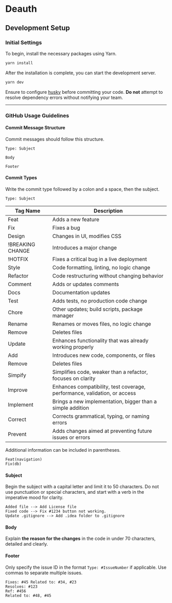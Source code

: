 # Deauth

## Development Setup

### Initial Settings

To begin, install the necessary packages using Yarn.

```bash
yarn install
```

After the installation is complete, you can start the development server.

```bash
yarn dev
```

Ensure to configure [husky](#husky) before committing your code. **Do not** attempt to resolve dependency errors without notifying your team.

---

### GitHub Usage Guidelines

#### Commit Message Structure

Commit messages should follow this structure.

```
Type: Subject

Body

Footer
```

#### Commit Types

Write the commit type followed by a colon and a space, then the subject.

```
Type: Subject
```

| Tag Name         | Description                                                               |
| ---------------- | ------------------------------------------------------------------------- |
| Feat             | Adds a new feature                                                        |
| Fix              | Fixes a bug                                                               |
| Design           | Changes in UI, modifies CSS                                               |
| !BREAKING CHANGE | Introduces a major change                                                 |
| !HOTFIX          | Fixes a critical bug in a live deployment                                 |
| Style            | Code formatting, linting, no logic change                                 |
| Refactor         | Code restructuring without changing behavior                              |
| Comment          | Adds or updates comments                                                  |
| Docs             | Documentation updates                                                     |
| Test             | Adds tests, no production code change                                     |
| Chore            | Other updates; build scripts, package manager                             |
| Rename           | Renames or moves files, no logic change                                   |
| Remove           | Deletes files                                                             |
| Update           | Enhances functionality that was already working properly                  |
| Add              | Introduces new code, components, or files                                 |
| Remove           | Deletes files                                                             |
| Simpify          | Simplifies code, weaker than a refactor, focuses on clarity               |
| Improve          | Enhances compatibility, test coverage, performance, validation, or access |
| Implement        | Brings a new implementation, bigger than a simple addition                |
| Correct          | Corrects grammatical, typing, or naming errors                            |
| Prevent          | Adds changes aimed at preventing future issues or errors                  |

Additional information can be included in parentheses.

```
Feat(navigation)
Fix(db)
```

#### Subject

Begin the subject with a capital letter and limit it to 50 characters. Do not use punctuation or special characters, and start with a verb in the imperative mood for clarity.

```
Added file --> Add License file
Fixed code --> Fix #1234 button not working.
Update .gitignore --> Add .idea folder to .gitignore
```

#### Body

Explain **the reason for the changes** in the code in under 70 characters, detailed and clearly.

#### Footer

Only specify the issue ID in the format `Type: #IssueNumber` if applicable. Use commas to separate multiple issues.

```
Fixes: #45 Related to: #34, #23
Resolves: #123
Ref: #456
Related to: #48, #45
```